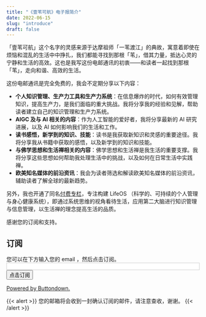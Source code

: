 ```yaml
---
title: "《壹苇可航》电子报简介"
date: 2022-06-15
slug: "introduce"
draft: false
---
```


「壹苇可航」这个名字的灵感来源于达摩祖师「一苇渡江」的典故，寓意着即使在烦恼和混乱的生活中中挣扎，我们都能寻找到那根「苇」，借其力量，抵达心灵的宁静和生活的高效。这也是我写这份电邮通讯的初衷——和读者一起找到那根「苇」，走向和谐、高效的生活。

这份电邮通讯是完全免费的，我会不定期分享以下内容：

- **个人知识管理、生产力工具和生产力系统**：在信息爆炸的时代，如何有效管理知识，提高生产力，是我们面临的重大挑战。我将分享我的经验和见解，帮助读者建立自己的知识管理和生产力系统。
- **AIGC 及与 AI 相关的内容**：作为人工智能的爱好者，我将分享最新的 AI 研究进展，以及 AI 如何影响我们的生活和工作。
- **读书感悟，新学到的知识、技能**：读书是我获取新知识和灵感的重要途径。我将分享我从书籍中获取的感悟，以及新学到的知识和技能。
- **与佛学思想和生活禅相关的内容**：佛学思想和生活禅是我生活的重要支撑。我将分享这些思想如何帮助我处理生活中的挑战，以及如何在日常生活中实践禅。
- **欧美知名媒体的前沿资讯**：我会为读者筛选和解读欧美知名媒体的前沿资讯，辅助读者了解全球的最新趋势。

另外，我也开通了同名[付费专栏](https://xiaobot.net/p/ywkh?refer=59b4c4c8-52a3-4dd4-b54b-1a81d7a4fb18&utm_source=justgoidea&utm_medium=email)，专注构建 LifeOS （科学的、可持续的个人管理与身心健康系统），即通过系统思维的视角看待生活，应用第二大脑进行知识管理与信息管理，以生活禅的理念提高生活的品质。

感谢您的订阅和支持。

## 订阅

<form
  action="https://buttondown.email/api/emails/embed-subscribe/justgoidea"
  method="post"
  target="popupwindow"
  onsubmit="window.open('https://buttondown.email/justgoidea', 'popupwindow')"
  class="embeddable-buttondown-form"
  style="width: 100%;"
>
  <label for="bd-email">您可以在下方输入您的 email ，然后点击订阅。</label>
  <input type="email" name="email" id="bd-email" class="email-input"
    style="width: 100%;
           border: 1px solid #ccc;
@@ -42,7 +42,7 @@ draft: false
           box-sizing: border-box;"
  />

  <input type="submit" value="点击订阅" />
  <p>
    <a href="https://buttondown.email/refer/justgoidea" target="_blank">Powered by Buttondown.</a>
  </p>
</form>

{{< alert >}}
您的邮箱将会收到一封确认订阅的邮件，请注意查收，谢谢。
{{< /alert >}}
